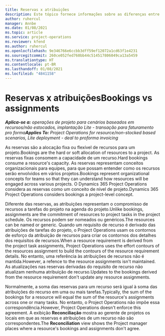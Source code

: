 ```yaml
---
title: Reservas x atribuições
description: Este tópico fornece informações sobre as diferenças entre reservas de recursos e atribuições de recursos.
author: ruhercul
manager: Annbe
ms.date: 01/08/2021
ms.topic: article
ms.service: project-operations
ms.reviewer: kfend
ms.author: ruhercul
ms.openlocfilehash: 9e346766e6ccbb3dff59ef12072a1cd63f1e4231
ms.sourcegitcommit: 260ce052fed760bb44c514517806049ca13a5459
ms.translationtype: HT
ms.contentlocale: pt-BR
ms.lasthandoff: 01/08/2021
ms.locfileid: "4841158"
---
```

# <a name="bookings-vs-assignments"></a><span data-ttu-id="f2202-103">Reservas x atribuições</span><span class="sxs-lookup"><span data-stu-id="f2202-103">Bookings vs assignments</span></span>

<span data-ttu-id="f2202-104">_**Aplica-se a:** operações de projeto para cenários baseados em recursos/não estocados, implantação Lite - transação para faturamento pro forma_</span><span class="sxs-lookup"><span data-stu-id="f2202-104">_**Applies To:** Project Operations for resource/non-stocked based scenarios, Lite deployment - deal to proforma invoicing_</span></span>

<span data-ttu-id="f2202-105">As reservas são a alocação fixa ou flexível de recursos para um projeto.</span><span class="sxs-lookup"><span data-stu-id="f2202-105">Bookings are the hard or soft allocation of resources to a project.</span></span> <span data-ttu-id="f2202-106">As reservas fixas consomem a capacidade de um recurso.</span><span class="sxs-lookup"><span data-stu-id="f2202-106">Hard bookings consume a resource's capacity.</span></span> <span data-ttu-id="f2202-107">As reservas representam conceitos organizacionais para equipes, para que possam entender como os recursos serão envolvidos em vários projetos.</span><span class="sxs-lookup"><span data-stu-id="f2202-107">Bookings represent organizational concepts for teams so that they can understand how resources will be engaged across various projects.</span></span> <span data-ttu-id="f2202-108">O Dynamics 365 Project Operations considera as reservas como um conceito de nível de projeto.</span><span class="sxs-lookup"><span data-stu-id="f2202-108">Dynamics 365 Project Operations considers bookings a project-level concept.</span></span> 

<span data-ttu-id="f2202-109">Diferente das reservas, as atribuições representam o compromisso de recursos a tarefas do projeto na agenda do projeto.</span><span class="sxs-lookup"><span data-stu-id="f2202-109">Unlike bookings, assignments are the commitment of resources to project tasks in the project schedule.</span></span> <span data-ttu-id="f2202-110">Os recursos podem ser nomeados ou genéricos.</span><span class="sxs-lookup"><span data-stu-id="f2202-110">The resources can be named or generic.</span></span>  <span data-ttu-id="f2202-111">Quando um requisito de recurso é derivado das atribuições de tarefas do projeto, o Project Operations usam os contornos de esforço da atribuição de recursos para criar os contornos dos detalhes dos requisitos de recursos.</span><span class="sxs-lookup"><span data-stu-id="f2202-111">When a resource requirement is derived from the project task assignments, Project Operations uses the effort contours of the resources assignment to build the contours of the resource requirement details.</span></span> <span data-ttu-id="f2202-112">No entanto, uma referência às atribuições de recursos não é mantida.</span><span class="sxs-lookup"><span data-stu-id="f2202-112">However, a refence to the resource assignments isn't maintained.</span></span> <span data-ttu-id="f2202-113">As atualizações nas reservas derivadas do requisito de recurso não atualizam nenhuma atribuição de recurso.</span><span class="sxs-lookup"><span data-stu-id="f2202-113">Updates to the bookings derived from the resource requirement don't update any resource assignments.</span></span>

<span data-ttu-id="f2202-114">Normalmente, a soma das reservas para um recurso será igual à soma das atribuições do recurso em uma ou mais tarefas.</span><span class="sxs-lookup"><span data-stu-id="f2202-114">Typically, the sum of the bookings for a resource will equal the sum of the resource's assignments across one or many tasks.</span></span> <span data-ttu-id="f2202-115">No entanto, o Project Operations não impõe essa correspondência.</span><span class="sxs-lookup"><span data-stu-id="f2202-115">However, Project Operations doesn't enforce this agreement.</span></span> <span data-ttu-id="f2202-116">A exibição **Reconciliação** mostra ao gerente de projetos os locais em que as reservas e atribuições de um recurso não são correspondentes.</span><span class="sxs-lookup"><span data-stu-id="f2202-116">The **Reconciliation** view shows the Project manager places where a resource's bookings and assignments don't agree.</span></span>


